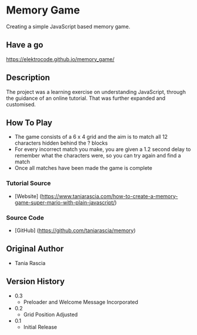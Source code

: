 # Memory Game

Creating a simple JavaScript based memory game.

## Have a go

https://elektrocode.github.io/memory_game/ 

## Description

The project was a learning exercise on understanding JavaScript, through the guidance of an online tutorial. That was further expanded and customised.

## How To Play
 * The game consists of a 6 x 4 grid and the aim is to match all 12 characters hidden behind the ? blocks
 * For every incorrect match you make, you are given a 1.2 second delay to remember what the characters were, so you can try again and find a match
 * Once all matches have been made the game is complete

### Tutorial Source
* [Website] (https://www.taniarascia.com/how-to-create-a-memory-game-super-mario-with-plain-javascript/)

### Source Code
* [GitHub] (https://github.com/taniarascia/memory)

## Original Author
* Tania Rascia

## Version History
* 0.3 
    * Preloader and Welcome Message Incorporated
* 0.2
    * Grid Position Adjusted
* 0.1
    * Initial Release
